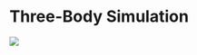 # Three-Body Simulation

[![](https://user-images.githubusercontent.com/13723264/107886652-ca354200-6ec6-11eb-9a64-c76cdd77e328.gif)](https://user-images.githubusercontent.com/13723264/107886455-94dc2480-6ec5-11eb-9312-625e65951e40.mov)